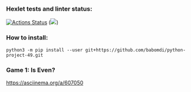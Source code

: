 ### Hexlet tests and linter status:
[![Actions Status](https://github.com/babomdi/python-project-49/workflows/hexlet-check/badge.svg)](https://github.com/babomdi/python-project-49/actions)
(<a href="https://codeclimate.com/github/babomdi/python-project-49/maintainability"><img src="https://api.codeclimate.com/v1/badges/07382531979df98f2737/maintainability" /></a>)

### How to install:
`python3 -m pip install --user git+https://github.com/babomdi/python-project-49.git`

### Game 1: Is Even?
https://asciinema.org/a/607050
